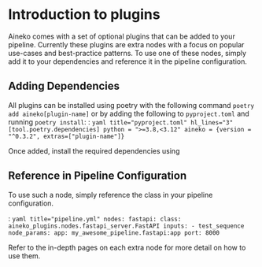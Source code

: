 # Introduction to plugins

Aineko comes with a set of optional plugins that can be added to your pipeline. Currently these plugins are extra nodes with a focus on popular use-cases and best-practice patterns.
To use one of these nodes, simply add it to your dependencies and reference it in the pipeline configuration.

## Adding Dependencies

All plugins can be installed using poetry with the following command `poetry add aineko[plugin-name]` or by adding the following to `pyproject.toml` and running `poetry install`:
:
    ```yaml title="pyproject.toml" hl_lines="3"
    [tool.poetry.dependencies]
    python = ">=3.8,<3.12"
    aineko = {version = "^0.3.2", extras=["plugin-name"]}
    ```

Once added, install the required dependencies using


## Reference in Pipeline Configuration

To use such a node, simply reference the class in your pipeline configuration.

:
    ```yaml title="pipeline.yml"
    nodes:
      fastapi:
        class: aineko_plugins.nodes.fastapi_server.FastAPI
        inputs:
          - test_sequence
        node_params:
          app: my_awesome_pipeline.fastapi:app
          port: 8000
    ```

Refer to the in-depth pages on each extra node for more detail on how to use them.
